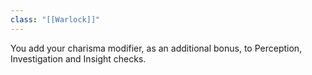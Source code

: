 ```yaml
---
class: "[[Warlock]]"
---
```

You add your charisma modifier, as an additional bonus, to Perception, Investigation and Insight checks.